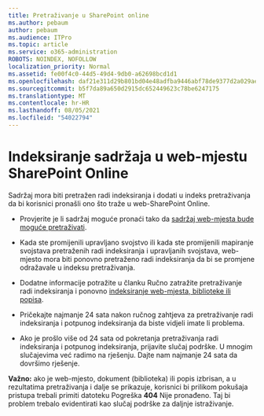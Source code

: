 ```yaml
---
title: Pretraživanje u SharePoint online
ms.author: pebaum
author: pebaum
ms.audience: ITPro
ms.topic: article
ms.service: o365-administration
ROBOTS: NOINDEX, NOFOLLOW
localization_priority: Normal
ms.assetid: fe00f4c0-44d5-49d4-9db0-a62698bcd1d1
ms.openlocfilehash: daf21e311d29b801bd04e48adfba9446abf78de9377d2a029aebccbac3910c62
ms.sourcegitcommit: b5f7da89a650d2915dc652449623c78be6247175
ms.translationtype: MT
ms.contentlocale: hr-HR
ms.lasthandoff: 08/05/2021
ms.locfileid: "54022794"
---
```

# <a name="content-crawling-and-indexing-in-sharepoint-online"></a>Indeksiranje sadržaja u web-mjestu SharePoint Online

Sadržaj mora biti pretražen radi indeksiranja i dodati u indeks pretraživanja da bi korisnici pronašli ono što traže u web-SharePoint Online.

- Provjerite je li sadržaj moguće pronaći tako da [sadržaj web-mjesta bude moguće pretraživati](https://docs.microsoft.com/sharepoint/make-site-content-searchable).

- Kada ste promijenili upravljano svojstvo ili kada ste promijenili mapiranje svojstava pretraženih radi indeksiranja i upravljanih svojstava, web-mjesto mora biti ponovno pretraženo radi indeksiranja da bi se promjene odražavale u indeksu pretraživanja.

- Dodatne informacije potražite u članku Ručno zatražite pretraživanje radi indeksiranja i ponovno [indeksiranje web-mjesta, biblioteke ili popisa](https://docs.microsoft.com/sharepoint/crawl-site-content).

- Pričekajte najmanje 24 sata nakon ručnog zahtjeva za pretraživanje radi indeksiranja i potpunog indeksiranja da biste vidjeli imate li problema.

- Ako je prošlo više od 24 sata od pokretanja pretraživanja radi indeksiranja i potpunog indeksiranja, prijavite slučaj podrške. U mnogim slučajevima već radimo na rješenju. Dajte nam najmanje 24 sata da dovršimo rješenje.

**Važno:** ako je web-mjesto, dokument (biblioteka) ili popis izbrisan, a u rezultatima pretraživanja i dalje se prikazuje, korisnici bi prilikom pokušaja pristupa trebali primiti datoteku Pogreška **404** Nije pronađeno. Taj bi problem trebalo evidentirati kao slučaj podrške za daljnje istraživanje.




